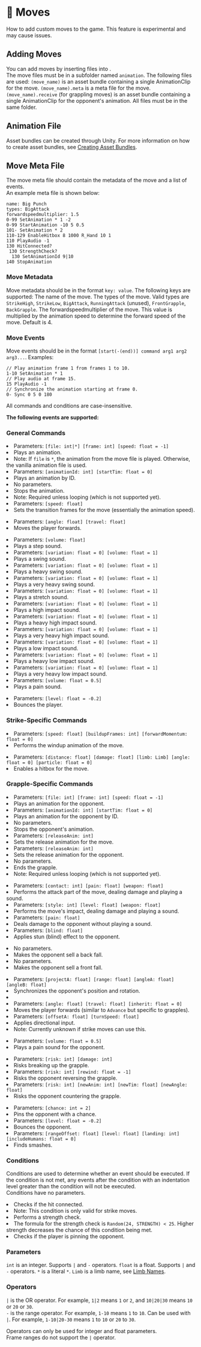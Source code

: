 # 🤼 Moves

<show-structure for="chapter" depth="2"/>

<link-summary>
How to add custom moves to the game.
</link-summary>

<warning>
This feature is experimental and may cause issues.
</warning>

## Adding Moves
You can add moves by inserting files into <include from="snippets.md" element-id="apath"/>.  
The move files must be in a subfolder named `animation`. The following files are used:
`(move_name)` is an asset bundle containing a single AnimationClip for the move.
`(move_name).meta` is a meta file for the move.  
`(move_name).receive` (for grappling moves) is an asset bundle containing a single AnimationClip for the opponent's animation.
All files must be in the same folder.

## Animation File
Asset bundles can be created through Unity. For more information on how to create asset bundles, see [Creating Asset Bundles](AssetBundles.md).

## Move Meta File
The move meta file should contain the metadata of the move and a list of events.  
An example meta file is shown below:
```
name: Big Punch
types: BigAttack
forwardspeedmultiplier: 1.5
0-99 SetAnimation * 1 -2
0-99 StartAnimation -10 5 0.5
101- SetAnimation * 2
110-129 EnableHitbox 8 1000 R_Hand 10 1
110 PlayAudio -1
130 HitConnected?
 130 StrengthCheck?
  130 SetAnimationId 9|10
140 StopAnimation
```

### Move Metadata
Move metadata should be in the format `key: value`.
The following keys are supported:
<deflist>
<def title="name">
The name of the move.
</def>
<def title="types">
The types of the move. Valid types are <code>StrikeHigh</code>, <code>StrikeLow</code>, <code>BigAttack</code>, <code>RunningAttack</code> (unused), <code>FrontGrapple</code>, <code>BackGrapple</code>.
</def>
</deflist>
<def title="forwardspeedmultiplier">
The forwardspeedmultiplier of the move. This value is multiplied by the animation speed to determine the forward speed of the move. Default is 4.
</def>

### Move Events
Move events should be in the format `[start(-(end))] command arg1 arg2 arg3...`.
Examples:  
```
// Play animation frame 1 from frames 1 to 10.
1-10 SetAnimation * 1
// Play audio at frame 15.
15 PlayAudio -1
// Synchronize the animation starting at frame 0.
0- Sync 0 5 0 180
```

<note>
    All commands and conditions are case-insensitive.
</note>

**The following events are supported:**
### General Commands

<chapter title="Animation Commands" id="animation-commands" collapsible="true" default-state="expanded">

<chapter title="SetAnimation" id="setanimation">
<p></p>

<list>
<li><control>Parameters:</control> <code>[file: int|*] [frame: int] [speed: float = -1]</code></li>
<li>Plays an animation.</li>
<li><control>Note:</control> If <code>file</code> is <code>*</code>, the animation from the move file is played. Otherwise, the vanilla animation file is used.</li>
</list>
</chapter>
<chapter title="SetAnimationId" id="setanimationid">
<list>
<li><control>Parameters:</control> <code>[animationId: int] [startTim: float = 0]</code></li>
<li>Plays an animation by ID.</li>
</list>
</chapter>
<chapter title="StopAnimation" id="stopanimation">
<list>
<li>No parameters.</li>
<li>Stops the animation.</li>
<li><control>Note:</control> Required unless looping (which is not supported yet).</li>
</list>
</chapter>
<chapter title="TransitionFrames" id="transitionframes">
<list>
<li><control>Parameters:</control> <code>[speed: float]</code></li>
<li>Sets the transition frames for the move (essentially the animation speed).</li>
</list>
</chapter>

</chapter>

<chapter title="Movement Commands" id="movement-commands" collapsible="true" default-state="expanded">

<chapter title="Advance" id="advance">
<p></p>
<list>
<li><control>Parameters:</control> <code>[angle: float] [travel: float]</code></li>
<li>Moves the player forwards.</li>
</list>
</chapter>
</chapter>

<chapter title="Audio Commands" id="audio-commands" collapsible="true" default-state="expanded">

<chapter title="StepSound" id="stepsound">
<p></p>
<list>
<li><control>Parameters:</control> <code>[volume: float]</code></li>
<li>Plays a step sound.</li>
</list>
</chapter>
<chapter title="SwingSound" id="swingsound">
<list>
<li><control>Parameters:</control> <code>[variation: float = 0] [volume: float = 1]</code></li>
<li>Plays a swing sound.</li>
</list>
</chapter>
<chapter title="HeavySwingSound" id="heavyswingsound">
<list>
<li><control>Parameters:</control> <code>[variation: float = 0] [volume: float = 1]</code></li>
<li>Plays a heavy swing sound.</li>
</list>
</chapter>
<chapter title="VHeavySwingSound" id="vheavyswingsound">
<list>
<li><control>Parameters:</control> <code>[variation: float = 0] [volume: float = 1]</code></li>
<li>Plays a very heavy swing sound.</li>
</list>
</chapter>
<chapter title="StretchSound" id="stretchsound">
<list>
<li><control>Parameters:</control> <code>[variation: float = 0] [volume: float = 1]</code></li>
<li>Plays a stretch sound.</li>
</list>
</chapter>
<chapter title="ImpactHighSound" id="impacthighsound">
<list>
<li><control>Parameters:</control> <code>[variation: float = 0] [volume: float = 1]</code></li>
<li>Plays a high impact sound.</li>
</list>
</chapter>
<chapter title="HeavyImpactHighSound" id="heavyimpacthighsound">
<list>
<li><control>Parameters:</control> <code>[variation: float = 0] [volume: float = 1]</code></li>
<li>Plays a heavy high impact sound.</li>
</list>
</chapter>
<chapter title="VHeavyImpactHighSound" id="vheavyimpacthighsound">
<list>
<li><control>Parameters:</control> <code>[variation: float = 0] [volume: float = 1]</code></li>
<li>Plays a very heavy high impact sound.</li>
</list>
</chapter>
<chapter title="ImpactLowSound" id="impactlowsound">
<list>
<li><control>Parameters:</control> <code>[variation: float = 0] [volume: float = 1]</code></li>
<li>Plays a low impact sound.</li>
</list>
</chapter>
<chapter title="HeavyImpactLowSound" id="heavyimpactlowsound">
<list>
<li><control>Parameters:</control> <code>[variation: float = 0] [volume: float = 1]</code></li>
<li>Plays a heavy low impact sound.</li>
</list>
</chapter>
<chapter title="VHeavyImpactLowSound" id="vheavyimpactlowsound">
<list>
<li><control>Parameters:</control> <code>[variation: float = 0] [volume: float = 1]</code></li>
<li>Plays a very heavy low impact sound.</li>
</list>
</chapter>
<chapter title="PainSound" id="painsound">
<list>
<li><control>Parameters:</control> <code>[volume: float = 0.5]</code></li>
<li>Plays a pain sound.</li>
</list>
</chapter>

</chapter>

<chapter title="Miscellaneous Commands" id="miscellaneous-commands" collapsible="true" default-state="expanded">

<chapter title="Bounce" id="bounce">
<p></p>
<list>
<li><control>Parameters:</control> <code>[level: float = -0.2]</code></li>
<li>Bounces the player.</li>
</list>
</chapter>

</chapter>

### Strike-Specific Commands

<chapter title="Animation Commands" id="strike-animation-commands" collapsible="true" default-state="expanded">

<chapter title="StartAnimation" id="startanimation">
<p></p>
<list>
<li><control>Parameters:</control> <code>[speed: float] [buildupFrames: int] [forwardMomentum: float = 0]</code></li>
<li>Performs the windup animation of the move.</li>
</list>
</chapter>

</chapter>

<chapter title="Damage Commands" id="strike-damage-commands" collapsible="true" default-state="expanded">

<chapter title="EnableHitbox" id="enablehitbox">
<p></p>
<list>
<li><control>Parameters:</control> <code>[distance: float] [damage: float] [limb: Limb] [angle: float = 0] [particle: float = 0]</code></li>
<li>Enables a hitbox for the move.</li>
</list>
</chapter>

</chapter>

### Grapple-Specific Commands

<chapter title="Animation Commands" id="grapple-animation-commands" collapsible="true" default-state="expanded">

<chapter title="SetOppAnimation" id="setoppanimation">
<p></p>
<list>
<li><control>Parameters:</control> <code>[file: int] [frame: int] [speed: float = -1]</code></li>
<li>Plays an animation for the opponent.</li>
</list>
</chapter>
<chapter title="SetOppAnimationId" id="setoppanimationid">
<list>
<li><control>Parameters:</control> <code>[animationId: int] [startTim: float = 0]</code></li>
<li>Plays an animation for the opponent by ID.</li>
</list>
</chapter>
<chapter title="StopOppAnimation" id="stopoppanimation">
<list>
<li>No parameters.</li>
<li>Stops the opponent's animation.</li>
</list>
</chapter>
<chapter title="SetReleaseAnim" id="setreleaseanim">
<list>
<li><control>Parameters:</control> <code>[releaseAnim: int]</code></li>
<li>Sets the release animation for the move.</li>
</list>
</chapter>
<chapter title="SetOppReleaseAnim" id="setoppreleaseanim">
<list>
<li><control>Parameters:</control> <code>[releaseAnim: int]</code></li>
<li>Sets the release animation for the opponent.</li>
</list>
</chapter>
<chapter title="EndGrapple" id="endgrapple">
<list>
<li>No parameters.</li>
<li>Ends the grapple.</li>
<li><control>Note:</control> Required unless looping (which is not supported yet).</li>
</list>
</chapter>

</chapter>

<chapter title="Damage Commands" id="grapple-damage-commands" collapsible="true" default-state="expanded">

<chapter title="MoveAttack" id="moveattack">
<p></p>
<list>
<li><control>Parameters:</control> <code>[contact: int] [pain: float] [weapon: float]</code></li>
<li>Performs the attack part of the move, dealing damage and playing a sound.</li>
</list>
</chapter>
<chapter title="MoveImpact" id="moveimpact">
<list>
<li><control>Parameters:</control> <code>[style: int] [level: float] [weapon: float]</code></li>
<li>Performs the move's impact, dealing damage and playing a sound.</li>
</list>
</chapter>
<chapter title="DealDamage" id="dealdamage">
<list>
<li><control>Parameters:</control> <code>[pain: float]</code></li>
<li>Deals damage to the opponent without playing a sound.</li>
</list>
</chapter>
<chapter title="DealStun" id="dealstun">
<list>
<li><control>Parameters:</control> <code>[blind: float]</code></li>
<li>Applies stun (blind) effect to the opponent.</li>
</list>
</chapter>

</chapter>

<chapter title="Sell Commands" id="grapple-sell-commands" collapsible="true" default-state="expanded">

<chapter title="SellBackFall" id="sellbackfall">
<p></p>
<list>
<li>No parameters.</li>
<li>Makes the opponent sell a back fall.</li>
</list>
</chapter>
<chapter title="SellFrontFall" id="sellfrontfall">
<list>
<li>No parameters.</li>
<li>Makes the opponent sell a front fall.</li>
</list>
</chapter>

</chapter>

<chapter title="Movement Commands" id="grapple-movement-commands" collapsible="true" default-state="expanded">

<chapter title="Sync" id="sync">
<p></p>
<list>
<li><control>Parameters:</control> <code>[projectA: float] [range: float] [angleA: float] [angleB: float]</code></li>
<li>Synchronizes the opponent's position and rotation.</li>
<li></li>
</list>
</chapter>
<chapter title="Travel" id="travel">
<list>
<li><control>Parameters:</control> <code>[angle: float] [travel: float] [inherit: float = 0]</code></li>
<li>Moves the player forwards (similar to <code>Advance</code> but specific to grapples).</li>
</list>
</chapter>
<chapter title="DirectionalInput" id="directionalinput">
<list>
<li><control>Parameters:</control> <code>[offsetA: float] [turnSpeed: float]</code></li>
<li>Applies directional input.</li>
<li><control>Note:</control> Currently unknown if strike moves can use this.</li>
</list>
</chapter>

</chapter>

<chapter title="Audio Commands" id="grapple-audio-commands" collapsible="true" default-state="expanded">

<chapter title="OppPainSound" id="opppainsound">
<p></p>
<list>
<li><control>Parameters:</control> <code>[volume: float = 0.5]</code></li>
<li>Plays a pain sound for the opponent.</li>
</list>
</chapter>

</chapter>

<chapter title="Interaction Commands" id="grapple-interaction-commands" collapsible="true" default-state="expanded">

<chapter title="RiskBreak" id="riskbreak">
<p></p>
<list>
<li><control>Parameters:</control> <code>[risk: int] [damage: int]</code></li>
<li>Risks breaking up the grapple.</li>
</list>
</chapter>
<chapter title="RiskReversal" id="riskreversal">
<list>
<li><control>Parameters:</control> <code>[risk: int] [rewind: float = -1]</code></li>
<li>Risks the opponent reversing the grapple.</li>
</list>
</chapter>
<chapter title="RiskCounter" id="riskcounter">
<list>
<li><control>Parameters:</control> <code>[risk: int] [newAnim: int] [newTim: float] [newAngle: float]</code></li>
<li>Risks the opponent countering the grapple.</li>
</list>
</chapter>

</chapter>

<chapter title="Miscellaneous Commands" id="grapple-miscellaneous-commands" collapsible="true" default-state="expanded">

<chapter title="ApplyPin" id="applypin">
<p></p>
<list>
<li><control>Parameters:</control> <code>[chance: int = 2]</code></li>
<li>Pins the opponent with a chance.</li>
</list>
</chapter>
<chapter title="OppBounce" id="oppbounce">
<list>
<li><control>Parameters:</control> <code>[level: float = -0.2]</code></li>
<li>Bounces the opponent.</li>
</list>
</chapter>
<chapter title="FindSmashes" id="findsmashes">
<list>
<li><control>Parameters:</control> <code>[rangeOffset: float] [level: float] [landing: int] [includeHumans: float = 0]</code></li>
<li>Finds smashes.</li>
</list>
</chapter>

</chapter>

### Conditions
Conditions are used to determine whether an event should be executed. If the condition is not met, any events after the condition with an indentation level greater than the condition will not be executed.  
Conditions have no parameters.

<chapter title="Conditions" id="conditions-chapter" collapsible="true" default-state="expanded">

<chapter title="HitConnected?" id="hitconnected">
<p></p>
<list>
<li>Checks if the hit connected.</li>
<li><control>Note:</control> This condition is only valid for strike moves.</li>
</list>
</chapter>
<chapter title="StrengthCheck?" id="strengthcheck">
<list>
<li>Performs a strength check.</li>
<li>The formula for the strength check is <code>Random(24, STRENGTH) &lt; 25</code>. Higher strength decreases the chance of this condition being met.</li>
</list>
</chapter>
<chapter title="Pinning?" id="pinning">
<list>
<li>Checks if the player is pinning the opponent.</li>
</list>
</chapter>

</chapter>

### Parameters
`int` is an integer. Supports `|` and `-` operators.
`float` is a float. Supports `|` and `-` operators.
`*` is a literal `*`.
`Limb` is a limb name, see [Limb Names](Limbs.md).
### Operators
`|` is the OR operator. For example, `1|2` means `1` or `2`, and `10|20|30` means `10` or `20` or `30`.  
`-` is the range operator. For example, `1-10` means `1` to `10`. Can be used with `|`. For example, `1-10|20-30` means `1` to `10` or `20` to `30`.
<warning>
    <p>
        Operators can only be used for integer and float parameters.<br/>
        Frame ranges do not support the `|` operator.
    </p>
</warning>